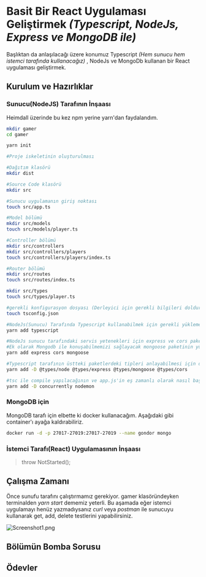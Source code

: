 # Basit Bir React Uygulaması Geliştirmek _(Typescript, NodeJs, Express ve MongoDB ile)_

Başlıktan da anlaşılacağı üzere konumuz Typescript _(Hem sunucu hem istemci tarafında kullanacağız)_ , NodeJs ve MongoDb kullanan bir React uygulaması geliştirmek.

## Kurulum ve Hazırlıklar

### Sunucu(NodeJS) Tarafının İnşaası

Heimdall üzerinde bu kez npm yerine yarn'dan faydalandım.

```bash
mkdir gamer
cd gamer

yarn init

#Proje iskeletinin oluşturulması

#Dağıtım klasörü
mkdir dist

#Source Code klasörü
mkdir src

#Sunucu uygulamanın giriş noktası
touch src/app.ts

#Model bölümü
mkdir src/models
touch src/models/player.ts

#Controller bölümü
mkdir src/controllers
mkdir src/controllers/players
touch src/controllers/players/index.ts

#Router bölümü
mkdir src/routes
touch src/routes/index.ts

mkdir src/types
touch src/types/player.ts

#gerekli konfigurasyon dosyası (Derleyici için gerekli bilgileri dolduracağız)
touch tsconfig.json

#NodeJs(Sunucu) Tarafında Typescript kullanabilmek için gerekli yükleme
yarn add typescript

#NodeJs sunucu tarafındaki servis yetenekleri için express ve cors paketlerinin yüklenmesi
#Ek olarak Mongodb ile konuşabilmemizi sağlayacak mongoose paketinin yüklenmesi
yarn add express cors mongoose

#Typescript tarafının üstteki paketlerdeki tipleri anlayabilmesi için de aşağıdaki komut
yarn add -D @types/node @types/express @types/mongoose @types/cors

#tsc ile compile yapılacağının ve app.js'in eş zamanlı olarak nasıl başlatıldığının bilgisi package.json dosyasındaki scripts bölümünde gizli ;)
yarn add -D concurrently nodemon
```

### MongoDB için

MongoDB tarafı için elbette ki docker kullanacağım. Aşağıdaki gibi container'ı ayağa kaldırabiliriz.

```bash
docker run -d -p 27017-27019:27017-27019 --name gondor mongo
```

### İstemci Tarafı(React) Uygulamasının İnşaası

>throw NotStarted();

## Çalışma Zamanı

Önce sunufu tarafını çalıştırmamız gerekiyor. gamer klasöründeyken terminalden _yarn start_ dememiz yeterli. Bu aşamada eğer istemci uygulamayı henüz yazmadıysanız _curl_ veya _postman_ ile sunucuyu kullanarak get, add, delete testlerini yapabilirsiniz.

![Screenshot1.png](./assets/Screenshot1.png)

## Bölümün Bomba Sorusu

## Ödevler